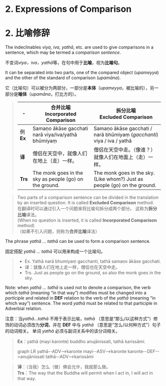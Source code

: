 # 2. Expressions of Comparison
# 2. 比喻修辞
The indeclinables *viya, iva, yathā*, etc. are used to give comparisons in a sentence, which may be termed a *comparison sentence*.

不变词*viya，iva，yathā*等，在句中用于**比喻**，视为**比喻句**。

It can be separated into two parts, one of the compared object (*upameyya*) and the other of the standard of comparison (*upamāna*).

它（比喻句）可以被分为两部分，一部分是**本体**（*upameyya*，被比喻的），另一部分是**喻体**（*upamāna*，打比方的）。

>|-|**合并比喻**<br>**Incorporated Comparison**|**拆分比喻**<br>**Excluded Comparison**|
>|-|-|-|
>|例<br>**Ex**|Samaṇo ākāse gacchati narā viya/iva/yathā bhūmiyaṃ|Samaṇo ākāse gacchati / narā bhūmiyaṃ (*gacchanti*) viya / iva / yathā|
>|**译**|僧侣在天空中，就像人们在地上（走）一样。|僧侣在天空中走。（像谁？）就像人们在地面上（走）一样。|
>|**Trs**|The monk goes in the sky as people (go) on the ground.|The monk goes in the sky. (Like whom?) Just as people (go) on the ground.|


>Two parts of a comparison sentence can be divided in the translation by an inserted question.
It is called **Excluded Comparison** method.<br>
>在翻译时可以通过引入一个问题来将比喻句拆分成两个部分。
这称为**拆分比喻**译法。<br>
(When no question is inserted, it is called **Incorporated Comparison** method)<br>
（如果不引入问题，则称为**合并比喻**译法）

The phrase *yathā … tathā* can be used to form a comparison sentence.

固定搭配 *yathā … tathā* 可以用来构成一个比喻句。

>- Ex. Yathā narā bhumiyaṃ gacchanti, tathā samaṇo ākāse gacchati.
>- 译：就像人们在地上走一样，僧侣也在天空中走。
>- Trs. Just as people go on the ground, so also the monk goes in the sky.

Note: when *yathā … tathā* is used not to denote a comparison, the verb which *tathā* (meaning “in that way”) modifies must be changed into a *participle* and related in **DEF** relation to the verb of the *yathā* (meaning “in which way”) sentence.
The word *yathā* must be related to that participle in Adverbial relation.

注意：当*yathā...tathā* 不用于表示比喻，*tathā* （意思是“那么/以这种方式”）修饰的动词必须改为**分词**，并在 **DEF** 中与 *yathā* （意思是“怎么/以何种方式”）句子的动词相关。
单词 *yathā* 必须与副词关系中的该分词相关。

>**Ex**：yathā (mayi karonte) buddho anujānissati, tathā karissāmi.
><div class="mermaid">
>graph LR
>yathā--ADV-->karonte
>mayi--ASV-->karonte
>karonte--DEF-->anujānissati
>tathā--ADV-->karissāmi
></div>

>**译**：（当我）怎么（做）佛会允许，我就那么做。<br>
>**Trs**：The way that the Buddha will permit when I act in, I will act in that way.


